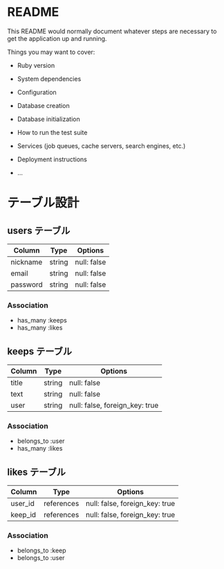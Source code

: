 # README

This README would normally document whatever steps are necessary to get the
application up and running.

Things you may want to cover:

* Ruby version

* System dependencies

* Configuration

* Database creation

* Database initialization

* How to run the test suite

* Services (job queues, cache servers, search engines, etc.)

* Deployment instructions

* ...
# テーブル設計

## users テーブル

| Column   | Type   | Options     |
| -------- | ------ | ----------- |
| nickname | string | null: false |
| email    | string | null: false |
| password | string | null: false |

### Association

- has_many :keeps
- has_many :likes

## keeps テーブル

| Column | Type   | Options     |
| ------ | ------ | ----------- |
| title  | string | null: false |
| text   | string | null: false |
| user   | string | null: false, foreign_key: true |

### Association

- belongs_to :user 
- has_many :likes

## likes テーブル

| Column    | Type       | Options                        |
| --------- | ---------- | ------------------------------ |
| user_id   | references | null: false, foreign_key: true |
| keep_id   | references | null: false, foreign_key: true |

### Association
- belongs_to :keep
- belongs_to :user